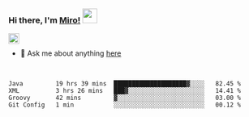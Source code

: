 ### Hi there, I'm [Miro!](https://castariva18.github.io/)  <img src="https://github.com/TheDudeThatCode/TheDudeThatCode/blob/master/Assets/Hi.gif" width="29px">

<a href="https://discord.gg/bhPzjwR">
  <img align="left" alt="Clown Discord" width="21px" src="https://cdn4.iconfinder.com/data/icons/logos-and-brands/512/91_Discord_logo_logos-512.png" />
</a>

<br />

- 💬 Ask me about anything [here](https://github.com/castariva18/castariva18/issues)

<br />

<!--START_SECTION:waka-->
```text
Java         19 hrs 39 mins  ████████████████████▓░░░░   82.45 % 
XML          3 hrs 26 mins   ███▓░░░░░░░░░░░░░░░░░░░░░   14.41 % 
Groovy       42 mins         ▓░░░░░░░░░░░░░░░░░░░░░░░░   03.00 % 
Git Config   1 min           ░░░░░░░░░░░░░░░░░░░░░░░░░   00.12 % 
```
<!--END_SECTION:waka-->
